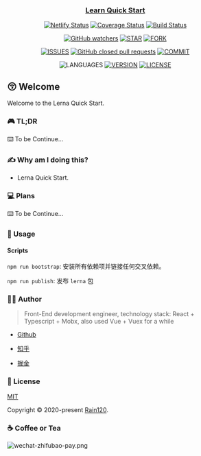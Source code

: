 <h3 align="center">
  <a href="https://github.com/Rain120/one-utils">Learn Quick Start</a>
</h3>

<div align="center">

[![Netlify Status](https://api.netlify.com/api/v1/badges/aa1cb15a-9a66-42df-ab3b-6cf8a607c9c4/deploy-status)](https://app.netlify.com/sites/one-utils/deploys) [![Coverage Status](https://coveralls.io/repos/github/Rain120/one-utils/badge.svg?branch=master)](https://coveralls.io/github/Rain120/one-utils?branch=master) [![Build Status](https://travis-ci.org/Rain120/one-utils.svg?branch=master)](https://travis-ci.org/Rain120/one-utils)

[![GitHub watchers](https://img.shields.io/github/watchers/rain120/one-utils?style=social)](https://github.com/Rain120/one-utils/watchers)
[![STAR](https://img.shields.io/github/stars/rain120/one-utils?style=social)](https://github.com/Rain120/one-utils/stargazers) [![FORK](https://img.shields.io/github/forks/rain120/one-utils?style=social)](https://github.com/Rain120/one-utils/network/members)

[![ISSUES](https://img.shields.io/github/issues/rain120/one-utils?style=flat-square)](https://github.com/Rain120/one-utils/issues) [![GitHub closed pull requests](https://img.shields.io/github/issues-pr-closed/rain120/one-utils?style=flat-square)](https://github.com/Rain120/one-utils/pulls) [![COMMIT](https://img.shields.io/github/last-commit/rain120/one-utils?style=flat-square)](https://github.com/Rain120/one-utils/commits/master)

<!-- [![TEST](https://github.com/rain120/one-utils/workflows/.github/workflows/test.yml/badge.svg)](https://github.com/Rain120/one-utils/actions) -->

![LANGUAGES](https://img.shields.io/github/languages/top/rain120/one-utils?style=flat-square)
[![VERSION](https://img.shields.io/github/package-json/v/rain120/one-utils?style=flat-square)](https://github.com/Rain120/one-utils/blob/master/package.json) [![LICENSE](https://img.shields.io/github/license/rain120/one-utils?style=flat-square)](https://github.com/Rain120/one-utils/blob/master/LICENSE)

</div>

## 😚 Welcome

Welcome to the Lerna Quick Start.

### 🎮 TL;DR

⌨️ To be Continue...

### ✍ Why am I doing this?

- Lerna Quick Start.

### 💻 Plans

⌨️ To be Continue...

### 🔨 Usage

#### Scripts

`npm run bootstrap`: 安装所有依赖项并链接任何交叉依赖。

`npm run publish`: 发布 `lerna` 包

### 👨‍🏭 Author

> Front-End development engineer, technology stack: React + Typescript + Mobx, also used Vue + Vuex for a while

- [Github](https://github.com/Rain120)

- [知乎](https://www.zhihu.com/people/yan-yang-nian-hua-120/activities)

- [掘金](https://juejin.im/user/57c616496be3ff00584f54db)

### 📝 License

[MIT](https://github.com/Rain120/one-utils/blob/master/LICENSE)

Copyright © 2020-present [Rain120](https://github.com/Rain120).

### ☕ Coffee or Tea

![wechat-zhifubao-pay.png](./wechat-zhifubao-pay.png)
